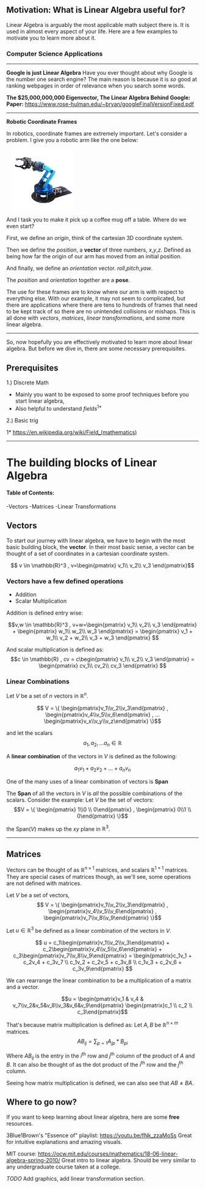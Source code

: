 
<script src="//yihui.org/js/math-code.js"></script>
<!-- Just one possible MathJax CDN below. You may use others. -->
<script async
  src="//mathjax.rstudio.com/latest/MathJax.js?config=TeX-MML-AM_CHTML">
</script>



## Motivation: What is Linear Algebra useful for? 

Linear Algebra is arguably the most applicable math subject there is. It is used in almost every aspect of your life. Here are a few examples to motivate you to learn more about it.

### Computer Science Applications

---

**Google is just Linear Algebra**
Have you ever thought about why Google is the number one search engine? 
The main reason is because it is *so* good at ranking webpages in order of relevance when you search some words. 

**The $25,000,000,000 Eigenvector, The Linear Algebra Behind Google:**
**Paper:** https://www.rose-hulman.edu/~bryan/googleFinalVersionFixed.pdf

---

**Robotic Coordinate Frames**

In robotics, coordinate frames are extremely important. 
Let's consider a problem. I give you a robotic arm like the one below:



<img src="./docs/robot_arm.jpg"
     alt="Robot Arm"
     style="width:160px; margin-left:15px;" />


And I task you to make it pick up a coffee mug off a table. 
Where do we even start? 

First, we define an *origin*, think of the cartesian 3D coordinate system. 

Then we define the *position*, a **vector** of three numbers, *x*,*y*,*z*. Defined as being how far the origin of our arm has moved from an initial position.

And finally, we define an *orientation* vector. *roll*,*pitch*,*yaw*.

The *position* and *orientation* together are a **pose**.

The use for these frames are to know where our arm is with respect to everything else. With our example, it may not seem to complicated, but there are applications where there are tens to hundreds of frames that need to be kept track of so there are no unintended collisions or mishaps.
This is all done with *vectors*, *matrices*, *linear transformations*, and some more linear algebra. 

---

So, now hopefully you are effectively motivated to learn more about linear algebra. But before we dive in, there are some necessary prerequisites.

## Prerequisites
1.) Discrete Math
- Mainly you want to be exposed to some proof techniques before you start linear algebra,
- Also helpful to understand *fields*<sup>1*</sup>

2.) Basic trig
  

1* https://en.wikipedia.org/wiki/Field_(mathematics)



---

# The building blocks of Linear Algebra
#### Table of Contents:

-Vectors
-Matrices
-Linear Transformations

## Vectors 

To start our journey with linear algebra, we have to begin with the most basic building block, the **vector**.
In their most basic sense, a vector can be thought of a set of coordinates in a cartesian coordinate system. 

$$ v \in \mathbb{R}^3 ,  v=\begin{pmatrix}
v_1\\
v_2\\
v_3
\end{pmatrix}$$

### Vectors have a few defined operations
- Addition
- Scalar Multiplication

Addition is defined entry wise:

$$v,w \in \mathbb{R}^3 , v+w=\begin{pmatrix}
v_1\\
v_2\\
v_3
\end{pmatrix} + 
\begin{pmatrix}
w_1\\
w_2\\
w_3
\end{pmatrix} = 
\begin{pmatrix}
v_1 + w_1\\
v_2 + w_2\\
v_3 + w_3
\end{pmatrix} 
$$


And scalar multiplication is defined as:
$$c \in \mathbb{R} , cv = c\begin{pmatrix}
v_1\\
v_2\\
v_3
\end{pmatrix} =
\begin{pmatrix}
cv_1\\
cv_2\\
cv_3
\end{pmatrix} 
$$

### Linear Combinations

Let $V$ be a set of $n$ vectors in $\mathbb{R}^n$. 

$$ V = \{ \begin{pmatrix}v_1\\v_2\\v_3\end{pmatrix} , \begin{pmatrix}v_4\\v_5\\v_6\end{pmatrix} , ...  \begin{pmatrix}v_x\\v_y\\v_z\end{pmatrix} \}$$

and let the scalars
$$a_1,a_2 , ... a_n \in \mathbb{R}$$

A **linear combination** of the vectors in $V$ is defined as the following:

$$ a_1v_1 + a_2v_2 + ... + a_nv_n$$

One of the many uses of a linear combination of vectors is **Span**

The **Span** of all the vectors in $V$ is *all* the possible combinations of the scalars. Consider the example:
Let $V$ be the set of vectors:
$$V = \{ \begin{pmatrix} 1\\0 \\ 0\end{pmatrix} , \begin{pmatrix} 0\\1 \\ 0\end{pmatrix} \}$$

the Span($V$) makes up the $xy$ plane in $\mathbb{R}^3$.                       

---

## Matrices

Vectors can be thought of as $\mathbb{R}^{n \times 1}$ matrices, and scalars $\mathbb{R}^{1 \times 1}$ matrices. They are special cases of matrices though, as we'll see, some operations are not defined with matrices.  

Let $V$ be a set of vectors, 
$$ V = \{ \begin{pmatrix}v_1\\v_2\\v_3\end{pmatrix} , \begin{pmatrix}v_4\\v_5\\v_6\end{pmatrix} ,  \begin{pmatrix}v_7\\v_8\\v_9\end{pmatrix} \}$$

Let $u \in \mathbb{R}^3$ be defined as a linear combination of the vectors in $V$. 

$$ u = c_1\begin{pmatrix}v_1\\v_2\\v_3\end{pmatrix} +  c_2\begin{pmatrix}v_4\\v_5\\v_6\end{pmatrix}   + c_3\begin{pmatrix}v_7\\v_8\\v_9\end{pmatrix} = 
\begin{pmatrix}c_1v_1 + c_2v_4 + c_3v_7 \\ c_1v_2 + c_2v_5 + c_3v_8 \\ c_1v_3 + c_2v_6 + c_3v_9\end{pmatrix}
$$

We can rearrange the linear combination to be a multiplication of a matrix and a vector. 

$$u = \begin{pmatrix}v_1  & v_4 & v_7\\v_2&v_5&v_8\\v_3&v_6&v_9\end{pmatrix} 
\begin{pmatrix}c_1 \\ c_2 \\ c_3\end{pmatrix}$$

That's because matrix multiplication is defined as:
Let $A,B$ be $\mathbb{R}^{n \times m}$ matrices. 
$$AB_{ij} = \sum_{p = 1} A_{jp} * B_{pi}$$

Where $AB_{ij}$ is the entry in the $i^{\textrm{th}}$ row and $j^{\textrm{th}}$ column of the product of $A$ and $B$.
It can also be thought of as the dot product of the $i^{\textrm{th}}$ row and the $j^{\textrm{th}}$ column. 

Seeing how matrix multiplication is defined, we can also see that $AB \neq BA$. 



## Where to go now?

If you want to keep learning about linear algebra, here are some **free** resources.

3Blue1Brown's "Essence of" playlist: https://youtu.be/fNk_zzaMoSs
Great for intuitive explanations and amazing visuals.


MIT course: https://ocw.mit.edu/courses/mathematics/18-06-linear-algebra-spring-2010/
Great intro to linear algebra. Should be very similar to any undergraduate course taken at a college.



*TODO* Add graphics, add linear transformation section. 